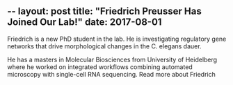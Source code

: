 --
layout: post
title:  "Friedrich Preusser Has Joined Our Lab!"
date:   2017-08-01    
---

Friedrich is a new PhD student in the lab. He is investigating regulatory gene networks that drive morphological changes in the C. elegans dauer.

He has a masters in Molecular Biosciences from University of Heidelberg where he worked on integrated workflows combining automated microscopy with single-cell RNA sequencing. <a class="link-friedrich">Read more about Friedrich</a>

<script src="https://ajax.googleapis.com/ajax/libs/jquery/1.11.0/jquery.min.js"></script>
<script>$('.link-friedrich').attr("href", "{{ site.baseurl }}/members#friedrich");</script>
